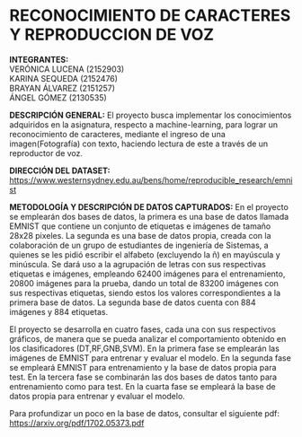 
# RECONOCIMIENTO DE CARACTERES Y REPRODUCCION DE VOZ

<b>INTEGRANTES:</b><br>     VERÓNICA LUCENA (2152903)  
                            KARINA SEQUEDA (2152476)  
                            BRAYAN ÁLVAREZ (2151257)<br>
                            ÁNGEL GÓMEZ    (2130535)

 <b>DESCRIPCIÓN GENERAL:</b> El proyecto busca implementar los conocimientos adquiridos en la asignatura, respecto a
machine-learning, para lograr un reconocimiento de caracteres, mediante el ingreso de una
imagen(Fotografía) con texto, haciendo lectura de este a través de un reproductor de voz.

 <b>DIRECCIÓN DEL DATASET:</b> https://www.westernsydney.edu.au/bens/home/reproducible_research/emnist

 <b>METODOLOGÍA Y DESCRIPCIÓN DE DATOS CAPTURADOS:</b> En el proyecto se emplearán dos bases de datos, la primera es una base de datos llamada EMNIST que contiene un conjunto de etiquetas e imágenes de tamaño 28x28 pixeles. La segunda es una base de datos propia, creada con la colaboración de un grupo de estudiantes de ingeniería de Sistemas, a quienes se les pidió escribir el alfabeto (excluyendo la ñ) en mayúscula y minúscula. Se dará uso a la agrupación de letras con sus respectivas etiquetas e imágenes, empleando 62400 imágenes para el entrenamiento, 20800 imágenes para la prueba, dando un total de 83200 imágenes con sus respectivas etiquetas, siendo estos los valores correspondientes a la primera base de datos. La segunda base de datos cuenta con 884 imágenes y 884 etiquetas.
 
El proyecto se desarrolla en cuatro fases, cada una con sus respectivos gráficos, de manera que se pueda analizar el comportamiento obtenido en los clasificadores (DT,RF,GNB,SVM). En la primera fase se emplearán las imágenes de EMNIST para entrenar y evaluar el modelo.  En la segunda fase se empleará EMNIST para entrenamiento y la base de datos propia para test. En la tercera fase se combinarán las dos bases de datos tanto para entrenamiento como para test. En la cuarta fase se empleará la base de datos propia para entrenar y evaluar el modelo. 

Para profundizar un poco en la base de datos, consultar el siguiente pdf: https://arxiv.org/pdf/1702.05373.pdf

